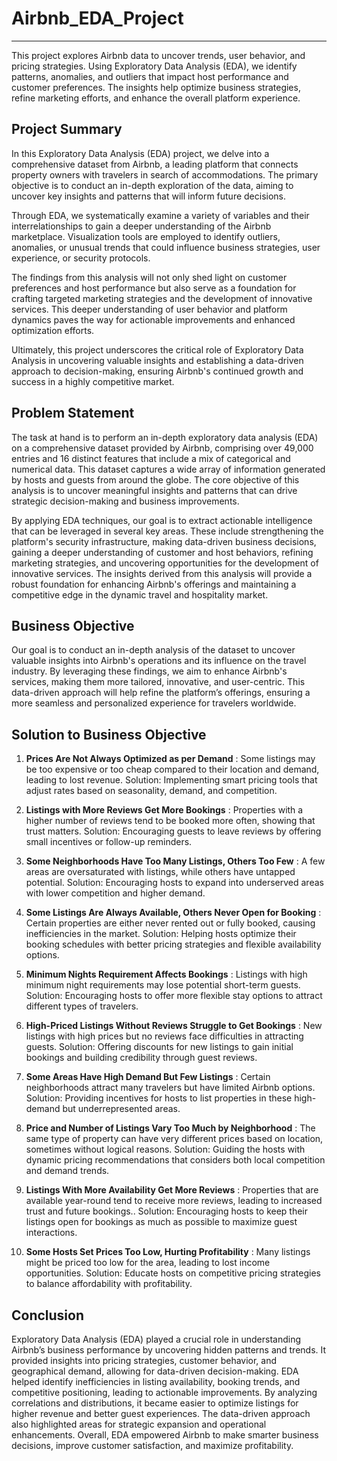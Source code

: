 # Airbnb_EDA_Project
--------
This project explores Airbnb data to uncover trends, user behavior, and pricing strategies. Using Exploratory Data Analysis (EDA), we identify patterns, anomalies, and outliers that impact host performance and customer preferences. The insights help optimize business strategies, refine marketing efforts, and enhance the overall platform experience.

Project Summary
---------------

In this Exploratory Data Analysis (EDA) project, we delve into a comprehensive dataset from Airbnb, a leading platform that connects property owners with travelers in search of accommodations. The primary objective is to conduct an in-depth exploration of the data, aiming to uncover key insights and patterns that will inform future decisions.

Through EDA, we systematically examine a variety of variables and their interrelationships to gain a deeper understanding of the Airbnb marketplace. Visualization tools are employed to identify outliers, anomalies, or unusual trends that could influence business strategies, user experience, or security protocols.

The findings from this analysis will not only shed light on customer preferences and host performance but also serve as a foundation for crafting targeted marketing strategies and the development of innovative services. This deeper understanding of user behavior and platform dynamics paves the way for actionable improvements and enhanced optimization efforts.

Ultimately, this project underscores the critical role of Exploratory Data Analysis in uncovering valuable insights and establishing a data-driven approach to decision-making, ensuring Airbnb's continued growth and success in a highly competitive market.

Problem Statement
-----------------

The task at hand is to perform an in-depth exploratory data analysis (EDA) on a comprehensive dataset provided by Airbnb, comprising over 49,000 entries and 16 distinct features that include a mix of categorical and numerical data. This dataset captures a wide array of information generated by hosts and guests from around the globe. The core objective of this analysis is to uncover meaningful insights and patterns that can drive strategic decision-making and business improvements.

By applying EDA techniques, our goal is to extract actionable intelligence that can be leveraged in several key areas. These include strengthening the platform's security infrastructure, making data-driven business decisions, gaining a deeper understanding of customer and host behaviors, refining marketing strategies, and uncovering opportunities for the development of innovative services. The insights derived from this analysis will provide a robust foundation for enhancing Airbnb's offerings and maintaining a competitive edge in the dynamic travel and hospitality market.

Business Objective
------------------

Our goal is to conduct an in-depth analysis of the dataset to uncover valuable insights into Airbnb's operations and its influence on the travel industry. By leveraging these findings, we aim to enhance Airbnb's services, making them more tailored, innovative, and user-centric. This data-driven approach will help refine the platform’s offerings, ensuring a more seamless and personalized experience for travelers worldwide.

Solution to Business Objective
------------------------------

1. **Prices Are Not Always Optimized as per Demand** : Some listings may be too expensive or too cheap compared to their location and demand, leading to lost revenue.
Solution: Implementing smart pricing tools that adjust rates based on seasonality, demand, and competition.

2. **Listings with More Reviews Get More Bookings** : Properties with a higher number of reviews tend to be booked more often, showing that trust matters.
Solution: Encouraging guests to leave reviews by offering small incentives or follow-up reminders.

3. **Some Neighborhoods Have Too Many Listings, Others Too Few** : A few areas are oversaturated with listings, while others have untapped potential.
Solution: Encouraging hosts to expand into underserved areas with lower competition and higher demand.

4. **Some Listings Are Always Available, Others Never Open for Booking** : Certain properties are either never rented out or fully booked, causing inefficiencies in the market.
Solution: Helping hosts optimize their booking schedules with better pricing strategies and flexible availability options.

5. **Minimum Nights Requirement Affects Bookings** : Listings with high minimum night requirements may lose potential short-term guests.
Solution: Encouraging hosts to offer more flexible stay options to attract different types of travelers.

6. **High-Priced Listings Without Reviews Struggle to Get Bookings** : New listings with high prices but no reviews face difficulties in attracting guests.
Solution: Offering discounts for new listings to gain initial bookings and building credibility through guest reviews.

7. **Some Areas Have High Demand But Few Listings** : Certain neighborhoods attract many travelers but have limited Airbnb options.
Solution: Providing incentives for hosts to list properties in these high-demand but underrepresented areas.

8. **Price and Number of Listings Vary Too Much by Neighborhood** : The same type of property can have very different prices based on location, sometimes without logical reasons.
Solution: Guiding the hosts with dynamic pricing recommendations that considers both local competition and demand trends.

9. **Listings With More Availability Get More Reviews** : Properties that are available year-round tend to receive more reviews, leading to increased trust and future bookings..
Solution: Encouraging hosts to keep their listings open for bookings as much as possible to maximize guest interactions.

10. **Some Hosts Set Prices Too Low, Hurting Profitability** : Many listings might be priced too low for the area, leading to lost income opportunities.
Solution: Educate hosts on competitive pricing strategies to balance affordability with profitability.

Conclusion
----------

Exploratory Data Analysis (EDA) played a crucial role in understanding Airbnb’s business performance by uncovering hidden patterns and trends. It provided insights into pricing strategies, customer behavior, and geographical demand, allowing for data-driven decision-making. EDA helped identify inefficiencies in listing availability, booking trends, and competitive positioning, leading to actionable improvements. By analyzing correlations and distributions, it became easier to optimize listings for higher revenue and better guest experiences. The data-driven approach also highlighted areas for strategic expansion and operational enhancements. Overall, EDA empowered Airbnb to make smarter business decisions, improve customer satisfaction, and maximize profitability.
